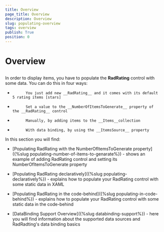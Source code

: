 ```yaml
---
title: Overview
page_title: Overview
description: Overview
slug: populating-overview
tags: overview
publish: True
position: 0
---
```


# Overview



## 

In order to display items, you have to populate the __RadRating__ control with some data. You can do this in four ways:
		

* 
			You just add new __RadRating__ and it comes with its default 5 rating items [stars]
		  

* 
			Set a value to the __NumberOfItemsToGenerate__ property of the __RadRating__ control
		  

* 
			Manually, by adding items to the __Items__collection
		  

* 
			With data binding, by using the __ItemsSource__ property
		  

In this section you will find:

* [Populating RadRating with the NumberOfItemsToGenerate property]({%slug populating-number-of-items-to-genarate%}) - shows an example of adding RadRating control and setting its NumberOfItemsToGenerate property
		  

* [Populating RadRating declaratively]({%slug populating-declaratively%}) - explains how to populate your RadRating control with some static data in XAML
		  

* [Populating RadRating in the code-behind]({%slug populating-in-code-behind%}) - explains how to populate your RadRating control with some static data in the code-behind
		  

* [DataBinding Support Overview]({%slug databinding-support%}) - here you will find information about the supported data sources and RadRadting's data binding basics
		  
